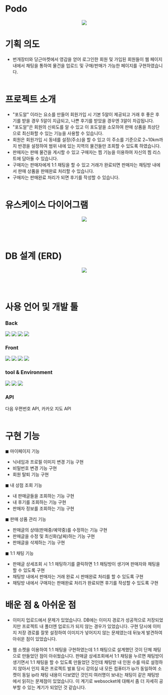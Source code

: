 # Podo

<p align="center"><img src="https://user-images.githubusercontent.com/84611460/182775955-65ea5341-3e47-4869-8901-1e7a94b63036.png"></p>


# 기획 의도

- 번개장터와 당근마켓에서 영감을 얻어 로그인한 회원 및 가입된 회원들이 웹 페이지 내에서 채팅을 통하여 물건을 업로드 및 구매/판매가 가능한 페이지를 구현하였습니다.
<br><br>

# 프로젝트 소개

- "포도알" 이라는 요소를 만들어 회원가입 시 기본 5알이 제공되고 거래 후 좋은 후기를 받을 경우 5알이 지급되고, 나쁜 후기를 받았을 경우엔 3알이 차감됩니다.
- "포도알"은 회원의 신뢰도를 알 수 있고 이 포도알을 소모하여 판매 상품을 최상단으로 최신화할 수 있는 기능을 사용할 수 있습니다.
- 회원은 회원가입 시 동네를 설정(주소)을 할 수 있고 이 주소를 기준으로 2~10km까지 반경을 설정하여 범위 내에 있는 지역의 물건들만 조회할 수 있도록 하였습니다.
- 판매자는 판매 물건을 게시할 수 있고 구매자는 찜 기능을 이용하여 자신의 찜 리스트에 담아둘 수 있습니다.
- 구매자는 판매자에게 1:1 채팅을 할 수 있고 거래가 완료되면 판매자는 채팅방 내에서 판매 상품을 판매완료 처리할  수 있습니다.
- 구매자는 판매완료 처리가 되면 후기를 작성할 수 있습니다. 
<br><br>

# 유스케이스 다이어그램

<p align="center"><img src="https://user-images.githubusercontent.com/84611460/182777414-e4fda06a-908a-423a-bb3c-215f218c80b5.png"></p>

<br><br>


# DB 설계 (ERD)

<p align="center"><img src="https://user-images.githubusercontent.com/84611460/182777699-d6605f9f-2eb1-40e5-ae6c-1c2ab17e696e.png"></p>

<br><br>


# 사용 언어 및 개발 툴

### Back
<img src="https://img.shields.io/badge/Java-007396?style=for-the-badge&logo=java&logoColor=white"> <img src="https://img.shields.io/badge/Spring-6DB33F?style=for-the-badge&logo=Spring&logoColor=white"> <img src="https://img.shields.io/badge/oracle-F80000?style=for-the-badge&logo=oracle&logoColor=white"> <img src="https://img.shields.io/badge/mybatis-black?style=for-the-badge&logo=mybatis&logoColor=white">  

### Front
<img src="https://img.shields.io/badge/html-E34F26?style=for-the-badge&logo=html5&logoColor=white"> <img src="https://img.shields.io/badge/css-1572B6?style=for-the-badge&logo=css3&logoColor=white"> <img src="https://img.shields.io/badge/javascript-F7DF1E?style=for-the-badge&logo=javascript&logoColor=black"> <img src="https://img.shields.io/badge/jquery-0769AD?style=for-the-badge&logo=jquery&logoColor=white"> 

### tool & Environment
<img src="https://img.shields.io/badge/github-181717?style=for-the-badge&logo=github&logoColor=white"> <img src="https://img.shields.io/badge/eclipse-blue?style=for-the-badge&logo=eclipse&logoColor=white"/> <img src="https://img.shields.io/badge/apachetomcat-yellow?style=for-the-badge&logo=apachetomcat&logoColor=black"/> 

### API
다음 우편번호 API, 카카오 지도 API
<br><br>


# 구현 기능

◼ 마이페이지 기능 <br>
- 닉네임과 프로필 이미지 변경 기능 구현
- 비밀번호 변경 기능 구현
- 회원 탈퇴 기능 구현 <br>

◼ 내 상점 조회 기능 <br>
- 내 판매글들을 조회하는 기능 구현
- 내 후기를 조회하는 기능 구현
- 판매자 정보를 조회하는 기능 구현 <br>

◼ 판매 상품 관리 기능 <br>
- 판매글의 상태(판매중/예약중)를 수정하는 기능 구현
- 판매글을 수정 및 최신화(날짜)하는 기능 구현
- 판매글을 삭제하는 기능 구현 <br>

◼ 1:1 채팅 기능 <br>
- 판매글 상세조회 시 1:1 채팅하기를 클릭하면 1:1 채팅방이 생기며 판매자와 채팅을 할 수 있도록 구현
- 채팅방 내에서 판매자는 거래 완료 시 판매완료 처리를 할 수 있도록 구현
- 채팅방 내에서 구매자는 판매완료 처리가 완료되면 후기를 작성할 수 있도록 구현 <br>


# 배운 점 & 아쉬운 점

- 이미지 업로드에서 문제가 있었습니다. 
DB에는 이미지 경로가 성공적으로 저장되었지만 프로젝트 내 폴더엔 업로드가 되지 않는 경우가 있었습니다. 
구현 당시에 이미지 저장 경로를 잘못 설정하여 이미지가 넣어지지 않는 문제였는데 뒤늦게 발견하여 아쉬운 점이 있었습니다.

- 웹 소켓을 이용하여 1:1 채팅을 구현하였는데 1:1 채팅으로 설계했던 것이 단체 채팅으로 만들었던 점이 아쉬웠습니다. 
판매글 상세조회에서 1:1 채팅을 누르면 채팅방이 생기면서 1:1 채팅을 할 수 있도록 만들었던 것인데 채팅방 내 인원 수를 따로 설정하지 않아서 인지 혹은 프로젝트 발표 당시 강의실 내 모든 컴퓨터가 ip가 동일하여 소켓이 동일 ip라 채팅 내용이 다보였던 것인지 여러명이 보내는 채팅이 같은 채팅방에서 읽히는 문제점이 있었습니다.
이 계기로 websocket에 대해서 좀 더 자세히 공부할 수 있는 계기가 되었던 것 같습니다.
